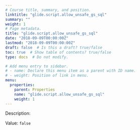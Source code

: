 ```yaml
---
# Course title, summary, and position.
linktitle: "glide.script.allow_unsafe_gs_sql"
summary: ""
weight: 1
# Page metadata.
title: "glide.script.allow_unsafe_gs_sql"
date: "2018-09-09T00:00:00Z"
lastmod: "2018-09-09T00:00:00Z"
draft: false  # Is this a draft? true/false
toc: true  # Show table of contents? true/false
type: docs  # Do not modify.

# Add menu entry to sidebar.
# - name: Declare this menu item as a parent with ID name.
# - weight: Position of link in menu.
menu:
  properties:
    parent: Properties
    name: "glide.script.allow_unsafe_gs_sql"
    weight: 1
---
```


Description: 


Value: `false`